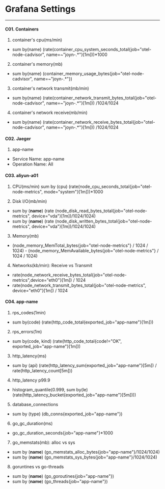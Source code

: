 # Grafana Settings
---

#### C01. Containers
1. container's cpu(ms/min)
- sum by(name) (rate(container_cpu_system_seconds_total{job="otel-node-cadvisor", name=~"joyn-.*"}[1m]))*1000

2. container's memory(mb)
- sum by(name) (container_memory_usage_bytes{job="otel-node-cadvisor", name=~"joyn-.*"})

3. container's network transmit(mb/min)
- sum by(name) (rate(container_network_transmit_bytes_total{job="otel-node-cadvisor", name=~"joyn-.*"}[1m])) /1024/1024

4. container's network receive(mb/min)
- sum by(name) (rate(container_network_receive_bytes_total{job="otel-node-cadvisor", name=~"joyn-.*"}[1m])) /1024/1024

#### C02. Jaeger
1. app-name
- Service Name: app-name
- Operation Name: All

#### C03. aliyun-a01
1. CPU(ms/min)
sum by (cpu) (rate(node_cpu_seconds_total{job="otel-node-metrics", mode="system"}[1m]))*1000

2. Disk I/O(mb/min)
- sum by (__name__) (rate (node_disk_read_bytes_total{job="otel-node-metrics", device="vda"}[1m])/1024/1024)
- sum by (__name__) (rate (node_disk_written_bytes_total{job="otel-node-metrics", device="vda"}[1m])/1024/1024)

3. Memory(mb)
- (node_memory_MemTotal_bytes{job="otel-node-metrics"} / 1024 / 1024) - (node_memory_MemAvailable_bytes{job="otel-node-metrics"} / 1024 / 1024)

4. Networks(kb/min): Receive vs Transmit
- rate(node_network_receive_bytes_total{job="otel-node-metrics",device="eth0"}[1m]) / 1024
- rate(node_network_transmit_bytes_total{job="otel-node-metrics", device="eth0"}[1m]) / 1024

#### C04. app-name
1. rps_codes(1min)
- sum by(code) (rate(http_code_total{exported_job="app-name"}[1m]))

2. rps_errors(1m)
- sum by(code, kind) (rate(http_code_total{code!="OK", exported_job="app-name"}[1m]))

3. http_latency(ms)
- sum by (api) (rate(http_latency_sum{exported_job="app-name"}[5m]) / rate(http_latency_count[5m]))

4. http_latency p99.9
- histogram_quantile(0.999, sum by(le) (rate(http_latency_bucket{exported_job="app-name"}[5m])))

5. database_connections
- sum by (type) (db_conns{exported_job="app-name"})

6. go_gc_duration(ms)
- go_gc_duration_seconds{job="app-name"}*1000

7. go_memstats(mb): alloc vs sys
- sum by (__name__) (go_memstats_alloc_bytes{job="app-name"}/1024/1024)
- sum by (__name__) (go_memstats_sys_bytes{job="app-name"}/1024/1024)

8. goruntines vs go-threads
- sum by (__name__) (go_goroutines{job="app-name"})
- sum by (__name__) (go_threads{job="app-name"})

